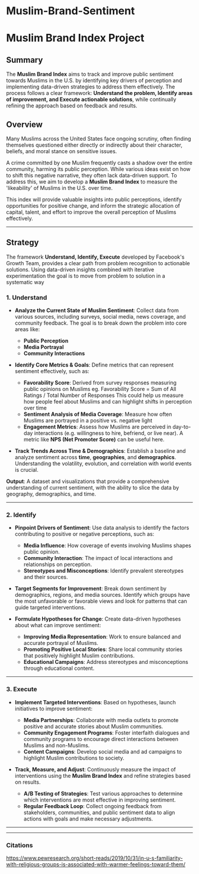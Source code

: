 # Muslim-Brand-Sentiment

# Muslim Brand Index Project


## Summary

The **Muslim Brand Index** aims to track and improve public sentiment towards Muslims in the U.S. by identifying key drivers of perception and implementing data-driven strategies to address them effectively. The process follows a clear framework: **Understand the problem, Identify areas of improvement, and Execute actionable solutions**, while continually refining the approach based on feedback and results.


## Overview

Many Muslims across the United States face ongoing scrutiny, often finding themselves questioned either directly or indirectly about their character, beliefs, and moral stance on sensitive issues. 

A crime committed by one Muslim frequently casts a shadow over the entire community, harming its public perception. 
While various ideas exist on how to shift this negative narrative, they often lack data-driven support. 
To address this, we aim to develop a **Muslim Brand Index** to measure the 'likeability' of Muslims in the U.S. over time. 

This index will provide valuable insights into public perceptions, identify opportunities for positive change, and inform the strategic allocation of capital, talent, and effort to improve the overall perception of Muslims effectively.

---

## Strategy

The framework  **Understand, Identify, Execute** developed by Facebook's Growth Team, provides a clear path from problem recognition to actionable solutions. Using data-driven insights combined with iterative experimentation the goal is to move from problem to solution in a systematic way

### 1. Understand

- **Analyze the Current State of Muslim Sentiment**: Collect data from various sources, including surveys, social media, news coverage, and community feedback. The goal is to break down the problem into core areas like:

  - **Public Perception**
  - **Media Portrayal**
  - **Community Interactions**

- **Identify Core Metrics & Goals**: Define metrics that can represent sentiment effectively, such as:

  - **Favorability Score**: Derived from survey responses measuring public opinions on Muslims eg. Favorability Score = Sum of All Ratings / Total Number of Responses
    This could help us measure how people feel about Muslims and can highlight shifts in perception over time
  - **Sentiment Analysis of Media Coverage**: Measure how often Muslims are portrayed in a positive vs. negative light
  - **Engagement Metrics**: Assess how Muslims are perceived in day-to-day interactions (e.g. willingness to hire, befriend, or live near). A metric like **NPS (Net Promoter Score)** can be useful here.

- **Track Trends Across Time & Demographics**: Establish a baseline and analyze sentiment across **time**, **geographies**, and **demographics**. Understanding the volatility, evolution, and correlation with world events is crucial.

**Output**: A dataset and visualizations that provide a comprehensive understanding of current sentiment, with the ability to slice the data by geography, demographics, and time.

---

### 2. Identify

- **Pinpoint Drivers of Sentiment**: Use data analysis to identify the factors contributing to positive or negative perceptions, such as:
  - **Media Influence**: How coverage of events involving Muslims shapes public opinion.
  - **Community Interaction**: The impact of local interactions and relationships on perception.
  - **Stereotypes and Misconceptions**: Identify prevalent stereotypes and their sources.

- **Target Segments for Improvement**: Break down sentiment by demographics, regions, and media sources. Identify which groups have the most unfavorable or favorable views and look for patterns that can guide targeted interventions.

- **Formulate Hypotheses for Change**: Create data-driven hypotheses about what can improve sentiment:
  - **Improving Media Representation**: Work to ensure balanced and accurate portrayal of Muslims.
  - **Promoting Positive Local Stories**: Share local community stories that positively highlight Muslim contributions.
  - **Educational Campaigns**: Address stereotypes and misconceptions through educational content.

---

### 3. Execute

- **Implement Targeted Interventions**: Based on hypotheses, launch initiatives to improve sentiment:

  - **Media Partnerships**: Collaborate with media outlets to promote positive and accurate stories about Muslim communities.
  - **Community Engagement Programs**: Foster interfaith dialogues and community programs to encourage direct interactions between Muslims and non-Muslims.
  - **Content Campaigns**: Develop social media and ad campaigns to highlight Muslim contributions to society.

- **Track, Measure, and Adjust**: Continuously measure the impact of interventions using the **Muslim Brand Index** and refine strategies based on results.
  - **A/B Testing of Strategies**: Test various approaches to determine which interventions are most effective in improving sentiment.
  - **Regular Feedback Loop**: Collect ongoing feedback from stakeholders, communities, and public sentiment data to align actions with goals and make necessary adjustments.

---


---

### Citations
https://www.pewresearch.org/short-reads/2019/10/31/in-u-s-familiarity-with-religious-groups-is-associated-with-warmer-feelings-toward-them/
